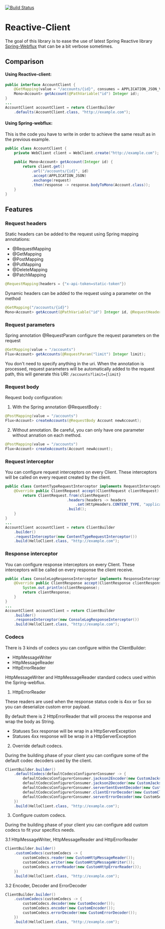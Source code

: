 [![Build Status](https://travis-ci.org/jgsqware/projectAlpha.svg?branch=master)](https://travis-ci.org/jbrixhe/projectAlpha)

# Reactive-Client
The goal of this library is to ease the use of latest Spring Reactive library [Spring-Webflux](http://docs.spring.io/spring/docs/5.0.0.RC1/spring-framework-reference/web.html#web-reactive) that can be a bit verbose sometimes.


## Comparison
#### Using Reactive-client:

```java
public interface AccountClient {
    @GetMapping(value = "/accounts/{id}", consumes = APPLICATION_JSON_VALUE)
    Mono<Account> getAccount(@PathVariable("id") Integer id);
}
...
AccountClient accountClient = return ClientBuilder
	.defaults(AccountClient.class, "http://example.com");
```

#### Using Spring-webflux:
This is the code you have to write in order to achieve the same result as in the previous example.

```java
public class AccountClient {
    private WebClient client = WebClient.create("http://example.com");
    
    public Mono<Account> getAccount(Integer id) {
        return client.get()
            .url("/accounts/{id}", id)
            .accept(APPLICATION_JSON)
            .exchange(request)
            .then(response -> response.bodyToMono(Account.class));
    }
}
```

## Features
### Request headers
Static headers can be added to the request using Spring mapping annotations: 
* @RequestMapping
* @GetMapping
* @PostMapping
* @PutMapping
* @DeleteMapping
* @PatchMapping

```java
@RequestMapping(headers = {"x-api-token=static-token"})
```

Dynamic headers can be added to the request using a parameter on the method

```java
@GetMapping("/accounts/{id}")
Mono<Account> getAccount(@PathVariable("id") Integer id, @RequestHeader("x-api-token") String token);
```

### Request parameters
Spring annotation @RequestParam configure the request parameters on the request
```java
@GetMapping(value = "/accounts")
Flux<Account> getAccounts(@RequestParam("limit") Integer limit);
```

You don't need to specify anything in the uri. When the annotation is processed, request parameters will be automatically added to the request path, this will generate this URI: ```/accounts?limit={limit}```

### Request body
Request body configuration:

1. With the Spring annotation @RequestBody :
```java
@PostMapping(value = "/accounts")
Flux<Account> createAccounts(@RequestBody Account newAccount);
```

2. Without annotation. Be careful, you can only have one parameter without annation on each method.
```java
@PostMapping(value = "/accounts")
Flux<Account> createAccounts(Account newAccount);
```

### Request interceptor
You can configure request interceptors on every Client. These interceptors will be called on every request created by the client.

```java
public class ContentTypeRequestInterceptor implements RequestInterceptor {
    @Override public ClientRequest accept(ClientRequest clientRequest) {
        return ClientRequest.from(clientRequest)
                            .headers(headers -> headers
                                .set(HttpHeaders.CONTENT_TYPE, "application/json"))
                            .build();
    }
}
...
AccountClient accountClient = return ClientBuilder
    .builder()
    .requestInterceptor(new ContentTypeRequestInterceptor())
    .build(HelloClient.class, "http://example.com");
```

### Response interceptor
You can configure response interceptors on every Client. These interceptors will be called on every response the client receive.

```java
public class ConsoleLogResponseInterceptor implements ResponseInterceptor {
    @Override public ClientResponse accept(ClientResponse clientResponse) {
        System.out.println(clientResponse);
        return clientResponse;
    }
}
...
AccountClient accountClient = return ClientBuilder
    .builder()
    .responseInterceptor(new ConsoleLogResponseInterceptor())
    .build(HelloClient.class, "http://example.com");
```

### Codecs
There is 3 kinds of codecs you can configure within the ClientBuilder: 
* HttpMessageWriter 
* HttpMessageReader 
* HttpErrorReader

HttpMessageWriter and HttpMessageReader standard codecs used within the Spring-webflux.  
 

1. HttpErrorReader 

 These readers are used when the response status code is 4xx or 5xx so you can deserialize custom error payload.

 By default there is 2 HttpErrorReader that will process the response and wrap the body as String. 
* Statuses 5xx response will be wrap in a HttpServerException
* Statuses 4xx response will be wrap in a HttpServerException


2. Override default codecs.

During the building phase of your client you can configure some of the default codec decoders used by the client. 
```java
ClientBuilder.builder()
    .defaultCodecs(defaultCodecsConfigurerConsumer -> {
        defaultCodecsConfigurerConsumer.jackson2Encoder(new CustomJackson2JsonEncoder());
        defaultCodecsConfigurerConsumer.jackson2Decoder(new CustomJackson2JsonDecoder());
        defaultCodecsConfigurerConsumer.serverSentEventDecoder(new CustomDecoder());
        defaultCodecsConfigurerConsumer.clientErrorDecoder(new CustomClientErrorDecoder());
        defaultCodecsConfigurerConsumer.serverErrorDecoder(new CustomServerErrorDecoder);
    })
    .build(HelloClient.class, "http://example.com");
```

3. Configure custom codecs.

 During the building phase of your client you can configure add custom codecs to fit your specifics needs.

3.1 HttpMessageWriter, HttpMessageReader and HttpErrorReader  
```java
ClientBuilder.builder()
    .customCodecs(customCodecs -> {
        customCodecs.reader(new CustomHttpMessageReader());
        customCodecs.writer(new CustomHttpMessageWriter());
        customCodecs.errorReader(new CustomHttpErrorReader());
    })
    .build(HelloClient.class, "http://example.com");
```

3.2 Encoder, Decoder and ErrorDecoder 
 
 ```java
 ClientBuilder.builder()
     .customCodecs(customCodecs -> {
         customCodecs.decoder(new CustomDecoder());
         customCodecs.encoder(new CustomEncoder());
         customCodecs.errorDecoder(new CustomErrorDecoder());
     })
     .build(HelloClient.class, "http://example.com");
 ```
